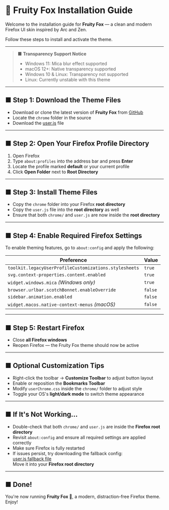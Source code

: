 # 🦊 Fruity Fox Installation Guide

Welcome to the installation guide for **Fruity Fox** — a clean and modern Firefox UI skin inspired by Arc and Zen.

Follow these steps to install and activate the theme.

---

> ■ **Transparency Support Notice**
>
> - Windows 11: Mica blur effect supported  
> - macOS 12+: Native transparency supported  
> - Windows 10 & Linux: Transparency not supported  
> - Linux: Currently unstable with this theme

---

## ■ Step 1: Download the Theme Files

- Download or clone the latest version of **Fruity Fox** from [GitHub](https://github.com/your-repo-link)
- Locate the `chrome` folder in the source
- Download the [user.js](https://github.com/rakhalfps/gwfox-css/blob/4acbdc5bb66f731b2c1df80dc7412e889317521e/user.js) file

---

## ■ Step 2: Open Your Firefox Profile Directory

1. Open Firefox  
2. Type `about:profiles` into the address bar and press **Enter**  
3. Locate the profile marked **default** or your current profile  
4. Click **Open Folder** next to **Root Directory**

---

## ■ Step 3: Install Theme Files

- Copy the `chrome` folder into your Firefox **root directory**
- Copy the `user.js` file into the **root directory** as well
- Ensure that both `chrome/` and `user.js` are now inside the **root directory**

---

## ■ Step 4: Enable Required Firefox Settings

To enable theming features, go to `about:config` and apply the following:

| Preference                                      | Value   |
|------------------------------------------------|---------|
| `toolkit.legacyUserProfileCustomizations.stylesheets` | `true`  |
| `svg.context-properties.content.enabled`       | `true`  |
| `widget.windows.mica` *(Windows only)*         | `true`  |
| `browser.urlbar.scotchBonnet.enableOverride`   | `false` |
| `sidebar.animation.enabled`                    | `false` |
| `widget.macos.native-context-menus` *(macOS)*  | `false` |

---

## ■ Step 5: Restart Firefox

- Close **all Firefox windows**
- Reopen Firefox — the Fruity Fox theme should now be active

---

## ■ Optional Customization Tips

- Right-click the toolbar → **Customize Toolbar** to adjust button layout  
- Enable or reposition the **Bookmarks Toolbar**  
- Modify `userChrome.css` inside the `chrome/` folder to adjust style  
- Toggle your OS's **light/dark mode** to switch theme appearance

---

## ■ If It's Not Working...

- Double-check that both `chrome/` and `user.js` are inside the **Firefox root directory**
- Revisit `about:config` and ensure all required settings are applied correctly
- Make sure Firefox is fully restarted
- If issues persist, try downloading the fallback config:  
  [user.js fallback file](https://github.com/rakhalfps/gwfox-css/blob/4acbdc5bb66f731b2c1df80dc7412e889317521e/user.js)  
  Move it into your **Firefox root directory**

---

## ■ Done!

You're now running **Fruity Fox 🦊**, a modern, distraction-free Firefox theme. Enjoy!
